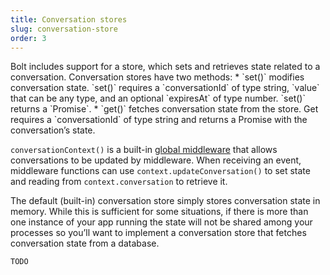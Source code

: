 ```yaml
---
title: Conversation stores
slug: conversation-store
order: 3
---
```


<div class="section-content">
Bolt includes support for a store, which sets and retrieves state related to a conversation. Conversation stores have two methods:
* `set()` modifies conversation state. `set()` requires a `conversationId` of type string, `value` that can be any type, and an optional `expiresAt` of type number.  `set()` returns a `Promise`.
* `get()` fetches conversation state from the store. Get requires a `conversationId` of type string and returns a Promise with the conversation’s state.

`conversationContext()` is a built-in [global middleware](#global-middleware) that allows conversations to be updated by middleware. When receiving an event, middleware functions can use `context.updateConversation()` to set state and reading from `context.conversation` to retrieve it.

The default (built-in) conversation store simply stores conversation state in memory. While this is sufficient for some situations, if there is more than one instance of your app running the state will not be shared among your processes so you’ll want to implement a conversation store that fetches conversation state from a database.
</div>

```javascript
TODO
```